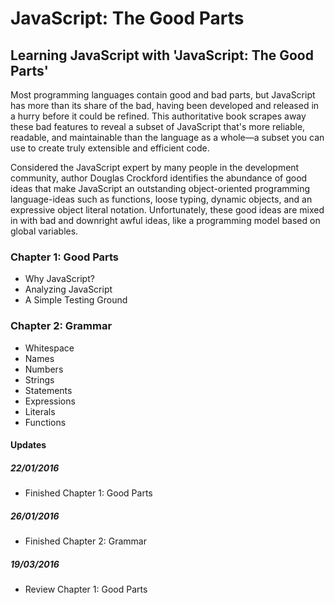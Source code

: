 # JavaScript: The Good Parts
## Learning JavaScript with 'JavaScript: The Good Parts'

Most programming languages contain good and bad parts, but JavaScript has more than its share of the bad, having been developed and released in a hurry before it could be refined. This authoritative book scrapes away these bad features to reveal a subset of JavaScript that's more reliable, readable, and maintainable than the language as a whole—a subset you can use to create truly extensible and efficient code.

Considered the JavaScript expert by many people in the development community, author Douglas Crockford identifies the abundance of good ideas that make JavaScript an outstanding object-oriented programming language-ideas such as functions, loose typing, dynamic objects, and an expressive object literal notation. Unfortunately, these good ideas are mixed in with bad and downright awful ideas, like a programming model based on global variables.

### Chapter 1: Good Parts
- Why JavaScript?
- Analyzing JavaScript
- A Simple Testing Ground

### Chapter 2: Grammar
- Whitespace
- Names
- Numbers
- Strings
- Statements
- Expressions
- Literals
- Functions

#### Updates
##### 22/01/2016
- Finished Chapter 1: Good Parts

##### 26/01/2016
- Finished Chapter 2: Grammar

##### 19/03/2016
- Review Chapter 1: Good Parts
